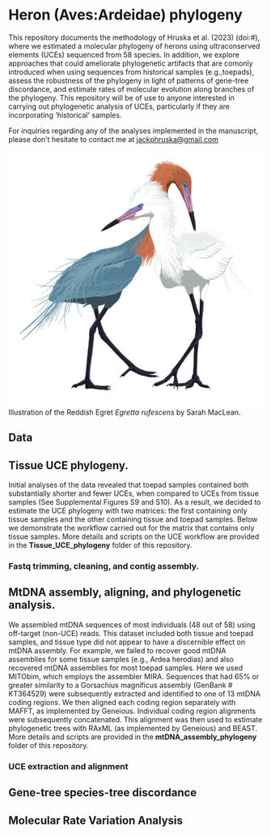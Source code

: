 # Heron (Aves:Ardeidae) phylogeny 

This repository documents the methodology of Hruska et al. (2023) (doi:#), where we estimated a molecular phylogeny of herons using ultraconserved elements (UCEs) sequenced from 58 species. In addition, we explore approaches that could ameliorate phylogenetic artifacts that are comonly introduced when using sequences from historical samples (e.g.,toepads), assess the robustness of the phylogeny in light of patterns of gene-tree discordance, and estimate rates of molecular evolution along branches of the phylogeny. This repository will be of use to anyone interested in carrying out phylogenetic analysis of UCEs, particularly if they are incorporating 'historical' samples.   

For inquiries regarding any of the analyses implemented in the manuscript, please don't hesitate to contact me at jackphruska@gmail.com

![Illustration of Reddish Egret (Egretta rufescens)](https://github.com/jphruska/Ardeidae/blob/master/reddish_egret.jpg)
Illustration of the Reddish Egret *Egretta rufescens* by Sarah MacLean. 

## Data

## Tissue UCE phylogeny. 
Initial analyses of the data revealed that toepad samples contained both substantially shorter and fewer UCEs, when compared to UCEs from tissue samples (See Supplemental Figures S9 and S10). As a result, we decided to estimate the UCE phylogeny with two matrices: the first containing only tissue samples and the other containing tissue and toepad samples. Below we demonstrate the workflow carried out for the matrix that contains only tissue samples. More details and scripts on the UCE workflow are provided in the **Tissue_UCE_phylogeny** folder of this repository. 

### Fastq trimming, cleaning, and contig assembly. 

## MtDNA assembly, aligning, and phylogenetic analysis. 

We assembled mtDNA sequences of most individuals (48 out of 58) using off-target (non-UCE) reads. This dataset included both tissue and toepad samples, and tissue type did not appear to have a discernible effect on mtDNA assembly. For example, we failed to recover good mtDNA assemblies for some tissue samples (e.g., Ardea herodias) and also recovered mtDNA assemblies for most toepad samples. Here we used MITObim, which employs the assembler MIRA. Sequences that had 65% or greater similarity to a Gorsachius magnificus assembly (GenBank # KT364529) were subsequently extracted and identified to one of 13 mtDNA coding regions. We then aligned each coding region separately with MAFFT, as implemented by Geneious. Individual coding region alignments were subsequently concatenated. This alignment was then used to estimate phylogenetic trees with RAxML (as implemented by Geneious) and BEAST. More details and scripts are provided in the **mtDNA_assembly_phylogeny** folder of this repository. 

### UCE extraction and alignment

## 
## Gene-tree species-tree discordance 

## Molecular Rate Variation Analysis


